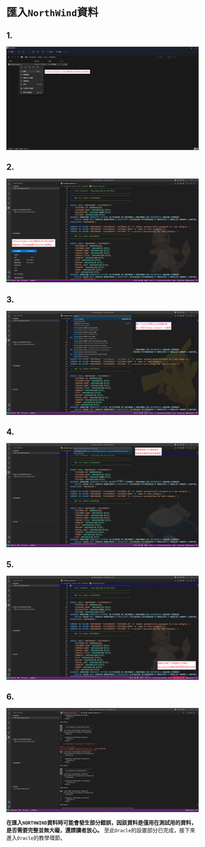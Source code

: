 # 匯入`NorthWind`資料

## 1.

![](./resource/1.png)

## 2.

![](./resource/2.png)

## 3.

![](./resource/3.png)

## 4.

![](./resource/4.png)

## 5.

![](./resource/5.png)

## 6.

![](./resource/6.png)

**在匯入`NORTHWIND`資料時可能會發生部分錯誤，因該資料是僅用在測試用的資料，是否需要完整並無大礙，還請讀者放心。**
至此`Oracle`的設置部分已完成，接下來進入`Oracle`的教學環節。
